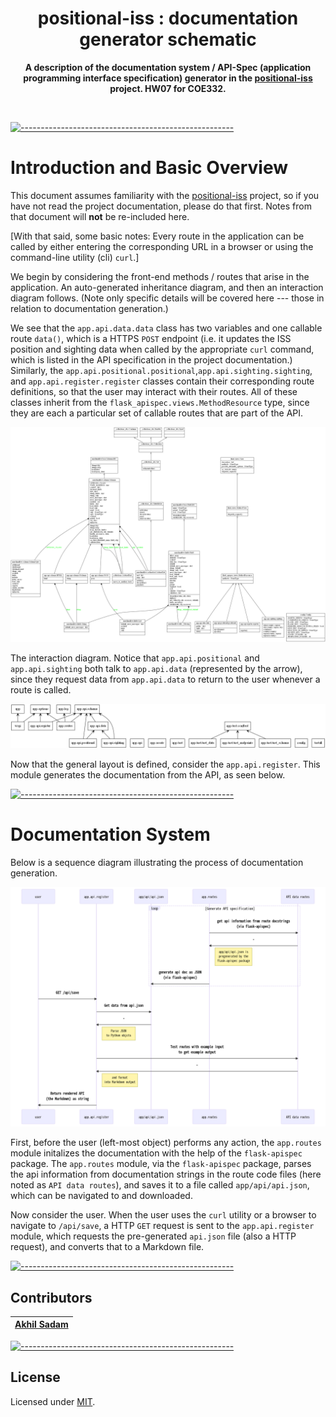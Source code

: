 <h1 align="center">positional-iss : documentation generator schematic</h1>
<p align="center">
  <b>A description of the documentation system / API-Spec (application programming interface specification) generator in the <a href='https://github.com/akhilsadam/positional-iss'>positional-iss</a> project. HW07 for COE332.</b></br>
  <sub><sub>
</p>

<br/>

[![-----------------------------------------------------](https://raw.githubusercontent.com/andreasbm/readme/master/assets/lines/cloudy.png)]()

# Introduction and Basic Overview

This document assumes familiarity with the <a href='https://github.com/akhilsadam/positional-iss'>positional-iss</a> project, so if you have not read the project documentation, please do that first. Notes from that document will <b>not</b> be re-included here.

\[With that said, some basic notes: Every route in the application can be called by either entering the corresponding URL in a browser or using the command-line utility (cli) `curl`.\]

We begin by considering the front-end methods / routes that arise in the application. An auto-generated inheritance diagram, and then an interaction diagram follows. (Note only specific details will be covered here --- those in relation to documentation generation.)

We see that the `app.api.data.data` class has two variables and one callable route `data()`, which is a HTTPS `POST` endpoint (i.e. it updates the ISS position and sighting data when called by the appropriate `curl` command, which is listed in the API specification in the project documentation.)  
Similarly, the `app.api.positional.positional`,`app.api.sighting.sighting`, and `app.api.register.register` classes contain their corresponding route definitions, so that the user may interact with their routes. All of these classes inherit from the `flask_apispec.views.MethodResource` type, since they are each a particular set of callable routes that are part of the API.  

![](img/classes.png)

The interaction diagram. Notice that `app.api.positional` and `app.api.sighting` both talk to `app.api.data` (represented by the arrow), since they request data from `app.api.data` to return to the user whenever a route is called.

![](img/packages.png)


Now that the general layout is defined, consider the `app.api.register`. This module generates the documentation from the API, as seen below.

[![-----------------------------------------------------](https://raw.githubusercontent.com/andreasbm/readme/master/assets/lines/cloudy.png)]()

# Documentation System

Below is a sequence diagram illustrating the process of documentation generation.

![](img/register.png)

First, before the user (left-most object) performs any action, the `app.routes` module initalizes the documentation with the help of the `flask-apispec` package. The `app.routes` module, via the `flask-apispec` package, parses the api information from documentation strings in the route code files (here noted as `API data routes`), and saves it to a file called `app/api/api.json`, which can be navigated to and downloaded.  

Now consider the user. When the user uses the `curl` utility or a browser to navigate to `/api/save`, a HTTP `GET` request is sent to the `app.api.register` module, which requests the pre-generated `api.json` file (also a HTTP request), and converts that to a Markdown file.


[![-----------------------------------------------------](https://raw.githubusercontent.com/andreasbm/readme/master/assets/lines/cloudy.png)](#contributors)

##  Contributors
	

| [Akhil Sadam](https://github.com/akhilsadam) |
|:----------------------------------------------:|



[![-----------------------------------------------------](https://raw.githubusercontent.com/andreasbm/readme/master/assets/lines/cloudy.png)](#license)

##  License
	
Licensed under [MIT](https://opensource.org/licenses/MIT).